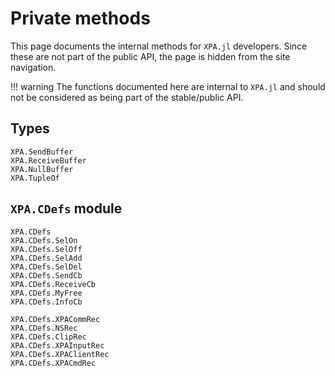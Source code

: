 # Private methods

This page documents the internal methods for `XPA.jl` developers. Since these are not part
of the public API, the page is hidden from the site navigation.

!!! warning
    The functions documented here are internal to `XPA.jl` and should not be considered as
    being part of the stable/public API.

## Types

```@docs
XPA.SendBuffer
XPA.ReceiveBuffer
XPA.NullBuffer
XPA.TupleOf
```

## `XPA.CDefs` module

```@docs
XPA.CDefs
XPA.CDefs.SelOn
XPA.CDefs.SelOff
XPA.CDefs.SelAdd
XPA.CDefs.SelDel
XPA.CDefs.SendCb
XPA.CDefs.ReceiveCb
XPA.CDefs.MyFree
XPA.CDefs.InfoCb

XPA.CDefs.XPACommRec
XPA.CDefs.NSRec
XPA.CDefs.ClipRec
XPA.CDefs.XPAInputRec
XPA.CDefs.XPAClientRec
XPA.CDefs.XPACmdRec
```
